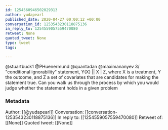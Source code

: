 ```yaml
---
id: 1254560946502029313
author: yudapearl
published_date: 2020-04-27 00:00:12 +00:00
conversation_id: 1253543230118875136
in_reply_to: 1254559057559470080
retweet: None
quoted_tweet: None
type: tweet
tags:

---
```


@stuartbuck1 @PHuenermund @quantadan @maximananyev 3/ "conditional ignorability" statement, Y(X) || X | Z, where X is a treatment, Y the outcome, and Z a set of covariates that are candidates for making the statement true. Can you walk us through the process by which you would judge whether the statement holds in a given problem

### Metadata

Author: [[@yudapearl]]
Conversation: [[conversation-1253543230118875136]]
In reply to: [[1254559057559470080]]
Retweet of: [[None]]
Quoted tweet: [[None]]
